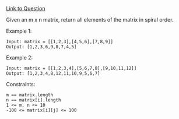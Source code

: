 [Link to Question](https://leetcode.com/explore/interview/card/top-interview-questions-hard/116/array-and-strings/828/)




Given an m x n matrix, return all elements of the matrix in spiral order.

 

Example 1:

```
Input: matrix = [[1,2,3],[4,5,6],[7,8,9]]
Output: [1,2,3,6,9,8,7,4,5]
```
Example 2:

```
Input: matrix = [[1,2,3,4],[5,6,7,8],[9,10,11,12]]
Output: [1,2,3,4,8,12,11,10,9,5,6,7]
 ```

Constraints:
```
m == matrix.length
n == matrix[i].length
1 <= m, n <= 10
-100 <= matrix[i][j] <= 100
```